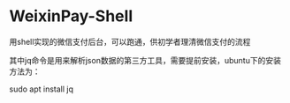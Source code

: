 # WeixinPay-Shell

用shell实现的微信支付后台，可以跑通，供初学者理清微信支付的流程

其中jq命令是用来解析json数据的第三方工具，需要提前安装，ubuntu下的安装方法为：

sudo apt install jq
